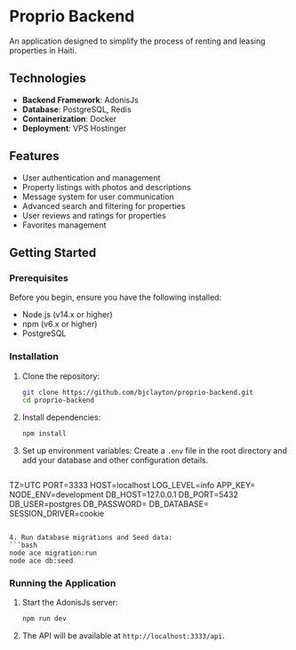 # Proprio Backend

An application designed to simplify the process of renting and leasing properties in Haiti.

## Technologies
- **Backend Framework**: AdonisJs
- **Database**: PostgreSQL, Redis
- **Containerization**: Docker
- **Deployment**: VPS Hostinger

## Features
- User authentication and management
- Property listings with photos and descriptions
- Message system for user communication
- Advanced search and filtering for properties
- User reviews and ratings for properties
- Favorites management

## Getting Started

### Prerequisites
Before you begin, ensure you have the following installed:
- Node.js (v14.x or higher)
- npm (v6.x or higher)
- PostgreSQL

### Installation
1. Clone the repository:
   ```bash
   git clone https://github.com/bjclayton/proprio-backend.git
   cd proprio-backend
   ```

2. Install dependencies:
   ```bash
   npm install
   ```

3. Set up environment variables:
   Create a `.env` file in the root directory and add your database and other configuration details.
   ```env
  TZ=UTC
    PORT=3333
    HOST=localhost
    LOG_LEVEL=info
    APP_KEY=
    NODE_ENV=development
    DB_HOST=127.0.0.1
    DB_PORT=5432
    DB_USER=postgres
    DB_PASSWORD=
    DB_DATABASE=
    SESSION_DRIVER=cookie
   ```

4. Run database migrations and Seed data:
   ```bash
   node ace migration:run
   node ace db:seed
   ```

### Running the Application
1. Start the AdonisJs server:
   ```bash
   npm run dev
   ```

2. The API will be available at `http://localhost:3333/api`.
